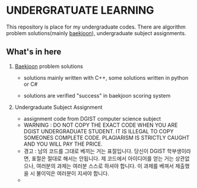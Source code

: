 # UNDERGRATUATE LEARNING

This repository is place for my undergraduate codes. There are algorithm problem solutions(mainly [baekjoon](https://www.acmicpc.net/)), undergraduate subject assignments.

## What's in here

1. [Baekjoon](https://www.acmicpc.net/) problem solutions

   - solutions mainly written with C++, some solutions written in python or C#

   - solutions are verified "success" in baekjoon scoring system

2. Undergraduate Subject Assignment
   - assignment code from DGIST computer science subject
   - WARNING : DO NOT COPY THE EXACT CODE WHEN YOU ARE DGIST UNDERGRADUATE STUDENT. IT IS ILLEGAL TO COPY SOMEONES COMPLETE CODE. PLAGIARISM IS STRICTLY CAUGHT AND YOU WILL PAY THE PRICE.
   - 경고 : 남의 코드를 그대로 베끼는 거는 표절입니다. 당신이 DGIST 학부생이라면, 표절은 절대로 해서는 안됩니다. 제 코드에서 아이디어를 얻는 거는 상관없으나, 여러분의 과제는 여러분 스스로 하셔야 합니다. 이 과제를 베껴서 제출했을 시 불이익은 여러분이 지셔야 합니다. 
   - 